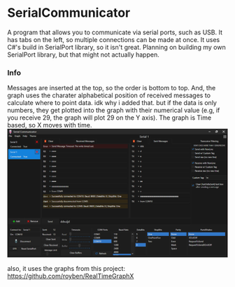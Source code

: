 # SerialCommunicator
A program that allows you to communicate via serial ports, such as USB. It has tabs on the left, 
so multiple connections can be made at once. It uses C#'s build in SerialPort library, so it isn't great. 
Planning on building my own SerialPort library, but that might not actually happen.
### Info
Messages are inserted at the top, so the order is bottom to top. 
And, the graph uses the charater alphabetical position of received messages to calculate where to point data. idk why i added that. but if the data is only numbers, they get plotted into the graph with their numerical value (e.g, if you receive 29, the graph will plot 29 on the Y axis). The graph is Time based, so X moves with time. 
![](eee.png)

also, it uses the graphs from this project: https://github.com/royben/RealTimeGraphX
